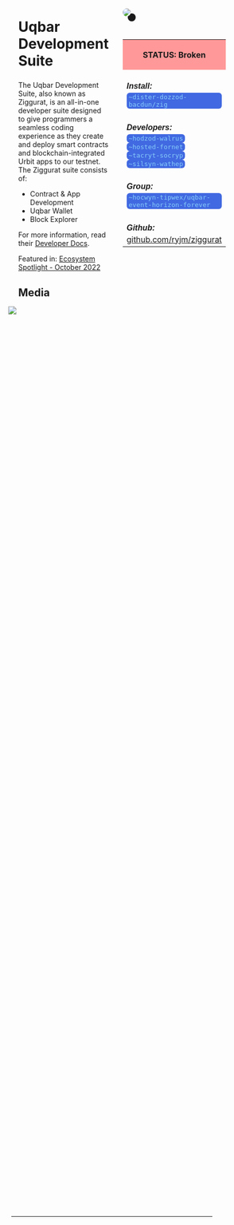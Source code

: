 <style>
	/* %wiki restyling */
.page a{display: inline-block;color: white;border: 1px solid black;margin-right: 6px;padding: 5px;background-color:#3366cc;border-radius:7px;}#page-title{display:none;}.sidebar{margin-right:-20px;padding-top:180px;background-image: url("https://i.imgur.com/enNS7bT.png");background-repeat:no-repeat;background-position-x:53%}#global-menu{border:2px solid cadetblue;}#global-menu a{display:block;margin-bottom:6px;}h1{font-size:2em;margin-top:0em}footer{text-align:left}
	/* Tooltip */
.tooltip {position: relative;display: inline-block;border-bottom: 1px dotted black;}
.tooltip .tooltiptext {visibility: hidden;width: 120px;background-color: black;color: #fff;text-align: center;padding: 5px 0;border-radius: 6px;
position: absolute;z-index: 1;}
.tooltip:hover .tooltiptext {visibility: visible;}
.logo {margin-top:-20px;margin-bottom:30px;margin-left:0px;box-shadow: 10px 10px;border-radius:30px;}
	/* Flexbox */
* {box-sizing: border-box;} body {margin: 0;} #main {display: flex;min-height: calc(100vh - 40vh);} #main > article {flex: 1;} #main > nav, #main > aside {flex: 0 0 20vw;} #main > nav {order: -1;} header{padding: 0em;} footer, article, nav, aside {padding: 1em;}
	/* Urmanac */
.urlink{display:inline-block;padding:1px 4px 1px 4px;font-family:monospace;color:LightSkyBlue; background:RoyalBlue;border-radius:6px;} .wlink{background-color: royalblue;border-radius: 0px;padding: 2px 2px 1px 2px;border: solid 1px lightskyblue;color: wheat;} .xlink{background-color: rgba(130, 130, 130, 20%);border-radius: 0px;padding: 2px 2px 1px 2px;border: solid 1px lightskyblue;color: black;} h5{margin-bottom:-1em;font-family:sans-serif}
img {max-width:100%;} .avator {border-radius:100px;width:48px;margin-right: 15px;} .tweet-wrap {max-width:490px;background: #fff;margin: 0 auto;margin-top: 50px;border-radius:3px;padding: 20px 30px 20px 10px;border-bottom: 1px solid #e6ecf0;border-top: 1px solid #e6ecf0;}.tweet-header {display: flex;align-items:flex-start;font-size:14px;}
.tweet-header-info {font-weight:bold;} .tweet-header-info span {color:#657786;font-weight:normal;margin-left: 5px;} .tweet-header-info p {font-weight:normal;margin-top: 5px;} .tweet-img-wrap {padding-left: 60px;}
</style>
<link href="https://fonts.googleapis.com/css?family=Asap" rel="stylesheet">
<link href="https://fonts.googleapis.com/css?family=Roboto" rel="stylesheet">



<div id="main"><article>

# Uqbar Development Suite

The Uqbar Development Suite, also known as Ziggurat, is an all-in-one developer suite designed to give programmers a seamless coding experience as they create and deploy smart contracts and blockchain-integrated Urbit apps to our testnet. The Ziggurat suite consists of:   
- Contract & App Development
- Uqbar Wallet
- Block Explorer

For more information, read their [Developer Docs](https://uqbar-network.gitbook.io/uqbar-developer-documentation/developer-documentation/developer-documentation).

Featured in: <a href="#">Ecosystem Spotlight - October 2022</a>

## Media

<img src="https://i.imgur.com/ofhq4p6.png" style="margin-left:-20px;margin-top:-10px;max-width:320px">
<img src="https://i.imgur.com/gh4bRY9.jpeg" style="margin-left:-20px;margin-top:-10px;max-width:320px">

</article><aside>

<img src="https://i.imgur.com/7nTZNfX.png" class="logo">

<table style="width:100%">
  <tr><th style="background-color:#ff9999">

STATUS: Broken

</th></tr>
  <tr><td>
	<h5>  Install: </h5><br><span class="urlink"> ~dister-dozzod-bacdun/zig </span>
  </td></tr>

  <tr><td>
	<h5>   Developers: </h5><br><span class="urlink"> ~hodzod-walrus </span><br><span class="urlink"> ~hosted-fornet </span><br><span class="urlink"> ~tacryt-socryp </span><br><span class="urlink"> ~silsyn-wathep </span>
  </td></tr>

  <tr><td>
	<h5>  Group: </h5><br><span class="urlink"> ~hocwyn-tipwex/uqbar-event-horizon-forever </span>
  </td></tr>

  <tr><td>
	<h5>  Github: </h5><br> <a href="https://github.com/ryjm/ziggurat">github.com/ryjm/ziggurat</a>
  </td></tr>

</table> 

</aside></div>

---------------------------------

